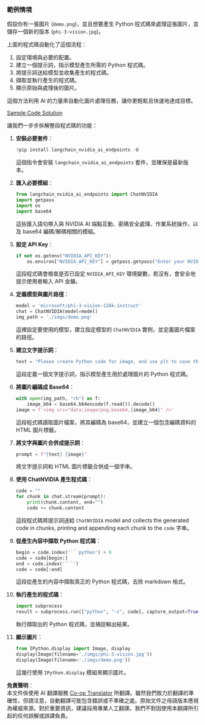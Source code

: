 <!--
CO_OP_TRANSLATOR_METADATA:
{
  "original_hash": "a8de701a2f1eb12b1f82432288d709cf",
  "translation_date": "2025-05-08T05:26:18+00:00",
  "source_file": "md/02.Application/04.Vision/Phi3/E2E_Nvidia_NIM_Vision.md",
  "language_code": "tw"
}
-->
### 範例情境

假設你有一張圖片 (`demo.png`)，並且想要產生 Python 程式碼來處理這張圖片，並儲存一個新的版本 (`phi-3-vision.jpg`)。

上面的程式碼自動化了這個流程：

1. 設定環境與必要的配置。
2. 建立一個提示詞，指示模型產生所需的 Python 程式碼。
3. 將提示詞送給模型並收集產生的程式碼。
4. 擷取並執行產生的程式碼。
5. 顯示原始與處理後的圖片。

這個方法利用 AI 的力量來自動化圖片處理任務，讓你更輕鬆且快速地達成目標。

[Sample Code Solution](../../../../../../code/06.E2E/E2E_Nvidia_NIM_Phi3_Vision.ipynb)

讓我們一步步拆解整段程式碼的功能：

1. **安裝必要套件**：
    ```python
    !pip install langchain_nvidia_ai_endpoints -U
    ```  
    這個指令會安裝 `langchain_nvidia_ai_endpoints` 套件，並確保是最新版本。

2. **匯入必要模組**：
    ```python
    from langchain_nvidia_ai_endpoints import ChatNVIDIA
    import getpass
    import os
    import base64
    ```  
    這些匯入語句帶入與 NVIDIA AI 端點互動、密碼安全處理、作業系統操作，以及 base64 編碼/解碼相關的模組。

3. **設定 API Key**：
    ```python
    if not os.getenv("NVIDIA_API_KEY"):
        os.environ["NVIDIA_API_KEY"] = getpass.getpass("Enter your NVIDIA API key: ")
    ```  
    這段程式碼會檢查是否已設定 `NVIDIA_API_KEY` 環境變數，若沒有，會安全地提示使用者輸入 API 金鑰。

4. **定義模型與圖片路徑**：
    ```python
    model = 'microsoft/phi-3-vision-128k-instruct'
    chat = ChatNVIDIA(model=model)
    img_path = './imgs/demo.png'
    ```  
    這裡設定要使用的模型，建立指定模型的 `ChatNVIDIA` 實例，並定義圖片檔案的路徑。

5. **建立文字提示詞**：
    ```python
    text = "Please create Python code for image, and use plt to save the new picture under imgs/ and name it phi-3-vision.jpg."
    ```  
    這段定義一個文字提示詞，指示模型產生用於處理圖片的 Python 程式碼。

6. **將圖片編碼成 Base64**：
    ```python
    with open(img_path, "rb") as f:
        image_b64 = base64.b64encode(f.read()).decode()
    image = f'<img src="data:image/png;base64,{image_b64}" />'
    ```  
    這段程式碼讀取圖片檔案，將其編碼為 base64，並建立一個包含編碼資料的 HTML 圖片標籤。

7. **將文字與圖片合併成提示詞**：
    ```python
    prompt = f"{text} {image}"
    ```  
    將文字提示詞和 HTML 圖片標籤合併成一個字串。

8. **使用 ChatNVIDIA 產生程式碼**：
    ```python
    code = ""
    for chunk in chat.stream(prompt):
        print(chunk.content, end="")
        code += chunk.content
    ```  
    這段程式碼將提示詞送給 `ChatNVIDIA` model and collects the generated code in chunks, printing and appending each chunk to the `code` 字串。

9. **從產生內容中擷取 Python 程式碼**：
    ```python
    begin = code.index('```python') + 9  
    code = code[begin:]  
    end = code.index('```')
    code = code[:end]
    ```  
    這段從產生的內容中擷取真正的 Python 程式碼，去除 markdown 格式。

10. **執行產生的程式碼**：
    ```python
    import subprocess
    result = subprocess.run(["python", "-c", code], capture_output=True)
    ```  
    執行擷取出的 Python 程式碼，並捕捉輸出結果。

11. **顯示圖片**：
    ```python
    from IPython.display import Image, display
    display(Image(filename='./imgs/phi-3-vision.jpg'))
    display(Image(filename='./imgs/demo.png'))
    ```  
    這幾行使用 `IPython.display` 模組來顯示圖片。

**免責聲明**：  
本文件係使用 AI 翻譯服務 [Co-op Translator](https://github.com/Azure/co-op-translator) 所翻譯。雖然我們致力於翻譯的準確性，但請注意，自動翻譯可能包含錯誤或不準確之處。原始文件之母語版本應視為權威來源。對於重要資訊，建議採用專業人工翻譯。我們不對因使用本翻譯所引起的任何誤解或誤譯負責。